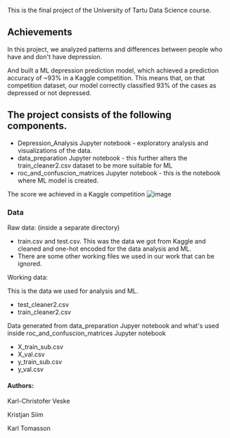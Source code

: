 This is the final project of the University of Tartu Data Science course. 

## Achievements
In this project, we analyzed patterns and differences between people who have and don't have depression. 

And built a ML depression prediction model, which achieved a prediction accuracy of ~93% in a Kaggle competition. This means that, on that competition dataset, our model correctly classified 93% of the cases as depressed or not depressed.

## The project consists of the following components. 
- Depression_Analysis Jupyter notebook -  exploratory analysis and visualizations of the data. 
- data_preparation Jupyter notebook - this further alters the train_cleaner2.csv dataset to be more suitable for ML
- roc_and_confuscion_matrices Jupyter notebook - this is the notebook where ML model is created. 

The score we achieved in a Kaggle competition
![image](https://github.com/user-attachments/assets/bf648532-71b6-4b38-96d0-82f3f14dc038)


### Data

Raw data: (inside a separate directory)
- train.csv and test.csv. This was the data we got from Kaggle and cleaned and one-hot encoded for the data analysis and ML.
- There are some other working files we used in our work that can be ignored.  

Working data:

This is the data we used for analysis and ML. 
- test_cleaner2.csv
- train_cleaner2.csv

Data generated from data_preparation Jupyer notebook and what's used inside roc_and_confuscion_matrices Jupyter notebook 
- X_train_sub.csv
- X_val.csv
- y_train_sub.csv
- y_val.csv

#### Authors:
Karl-Christofer Veske

Kristjan Siim

Karl Tomasson

